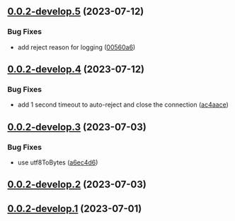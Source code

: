 ## [0.0.2-develop.5](https://git.lumeweb.com/LumeWeb/peer-discovery-irc/compare/v0.0.2-develop.4...v0.0.2-develop.5) (2023-07-12)


### Bug Fixes

* add reject reason for logging ([00560a6](https://git.lumeweb.com/LumeWeb/peer-discovery-irc/commit/00560a64a7fc6ee280fc8496c96a74a6d272a730))

## [0.0.2-develop.4](https://git.lumeweb.com/LumeWeb/peer-discovery-irc/compare/v0.0.2-develop.3...v0.0.2-develop.4) (2023-07-12)


### Bug Fixes

* add 1 second timeout to auto-reject and close the connection ([ac4aace](https://git.lumeweb.com/LumeWeb/peer-discovery-irc/commit/ac4aaceb73f434a5b832c597973c9cba1c4cc1cd))

## [0.0.2-develop.3](https://git.lumeweb.com/LumeWeb/peer-discovery-irc/compare/v0.0.2-develop.2...v0.0.2-develop.3) (2023-07-03)


### Bug Fixes

* use utf8ToBytes ([a6ec4d6](https://git.lumeweb.com/LumeWeb/peer-discovery-irc/commit/a6ec4d6bedb660c80b2cfd13cddf71e913f4347e))

## [0.0.2-develop.2](https://git.lumeweb.com/LumeWeb/peer-discovery-irc/compare/v0.0.2-develop.1...v0.0.2-develop.2) (2023-07-03)

## [0.0.2-develop.1](https://git.lumeweb.com/LumeWeb/peer-discovery-irc/compare/v0.0.1...v0.0.2-develop.1) (2023-07-01)
